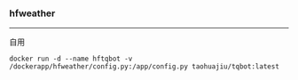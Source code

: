 ### hfweather
------

自用

```
docker run -d --name hftqbot -v /dockerapp/hfweather/config.py:/app/config.py taohuajiu/tqbot:latest
```
